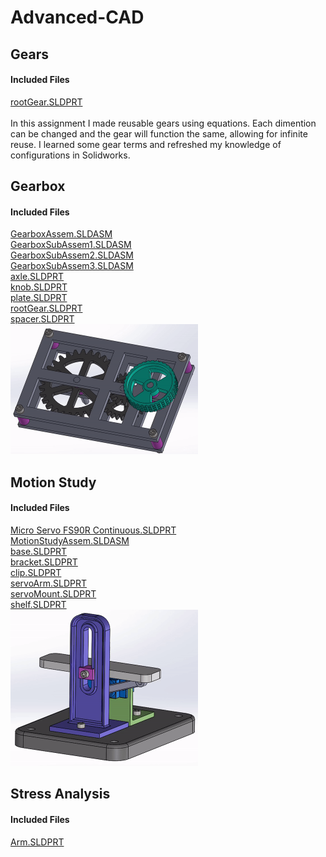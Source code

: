 # Advanced-CAD

## Gears
#### Included Files
<a href="Gears/rootGear.SLDPRT">rootGear.SLDPRT</a><br/>
<br/>
In this assignment I made reusable gears using equations. Each dimention can be changed and the gear will function the same, allowing for infinite reuse. I learned some gear terms and refreshed my knowledge of configurations in Solidworks.

## Gearbox
#### Included Files
<a href="Gears/GearboxAssem.SLDASM">GearboxAssem.SLDASM</a><br/>
<a href="Gears/GearboxSubAssem1.SLDASM">GearboxSubAssem1.SLDASM</a><br/>
<a href="Gears/GearboxSubAssem2.SLDASM">GearboxSubAssem2.SLDASM</a><br/>
<a href="Gears/GearboxSubAssem3.SLDASM">GearboxSubAssem3.SLDASM</a><br/>
<a href="Gears/axle.SLDPRT">axle.SLDPRT</a><br/>
<a href="Gears/knob.SLDPRT">knob.SLDPRT</a><br/>
<a href="Gears/plate.SLDPRT">plate.SLDPRT</a><br/>
<a href="Gears/rootGear.SLDPRT">rootGear.SLDPRT</a><br/>
<a href="Gears/spacer.SLDPRT">spacer.SLDPRT</a><br/>
<IMG SRC="Media/GearboxGif.gif"  width="300" height="208">


## Motion Study
#### Included Files
<a href="MotionStudy/Micro Servo FS90R Continuous.SLDPRT">Micro Servo FS90R Continuous.SLDPRT</a><br/>
<a href="MotionStudy/MotionStudyAssem.SLDASM">MotionStudyAssem.SLDASM</a><br/>
<a href="MotionStudy/base.SLDPRT">base.SLDPRT</a><br/>
<a href="MotionStudy/bracket.SLDPRT">bracket.SLDPRT</a><br/>
<a href="MotionStudy/clip.SLDPRT">clip.SLDPRT</a><br/>
<a href="MotionStudy/servoArm.SLDPRT">servoArm.SLDPRT</a><br/>
<a href="MotionStudy/servoMount.SLDPRT">servoMount.SLDPRT</a><br/>
<a href="MotionStudy/shelf.SLDPRT">shelf.SLDPRT</a><br/>
<IMG SRC="Media/MotionStudiesGif.gif"  width="300" height="250">
  
## Stress Analysis
#### Included Files
<a href="StressAnalysis/Arm.SLDPRT">Arm.SLDPRT</a><br/>
